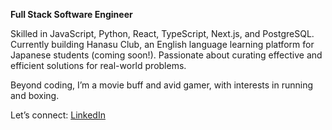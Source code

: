 **Full Stack Software Engineer**

Skilled in JavaScript, Python, React, TypeScript, Next.js, and PostgreSQL. Currently building Hanasu Club, an English language learning platform for Japanese students (coming soon!). Passionate about curating effective and efficient solutions for real-world problems.

Beyond coding, I’m a movie buff and avid gamer, with interests in running and boxing.

Let’s connect: [LinkedIn](https://www.linkedin.com/christian-jay-montalvo)
